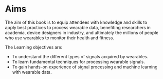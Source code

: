 # Aims

The aim of this book is to equip attendees with knowledge and skills to apply best practices to process wearable data, benefiting researchers in academia, device designers in industry, and ultimately the millions of people who use wearables to monitor their health and fitness.

The Learning objectives are:

- To understand the different types of signals acquired by wearables.
- To learn fundamental techniques for processing wearable signals.
- To gain hands-on experience of signal processing and machine learning with wearable data.
